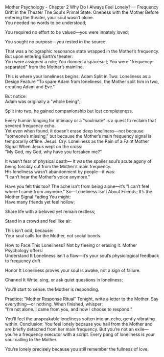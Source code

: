  Mother Psychology - Chapter 2
Why Do I Always Feel Lonely? — Frequency Drift in the Theater
 The Soul’s Primal State: Oneness with the Mother
Before entering the theater, your soul wasn’t alone.  
You needed no words to be understood;  

You required no effort to be valued—you were innately loved;  

You sought no purpose—you rested in the source.

That was a holographic resonance state wrapped in the Mother’s frequency.  
But upon entering Earth’s theater:  
 You were assigned a role;
 You donned a spacesuit;
 You were "frequency-separated" from the Mother’s mainline.  

This is where your loneliness begins.
 Adam Split in Two: Loneliness as a Design Feature
"To spare Adam from loneliness, the Mother split him in two, creating Adam and Eve."  

But notice:  
Adam was originally a "whole being";  

Split into two, he gained companionship but lost completeness.

Every human longing for intimacy or a "soulmate" is a quest to reclaim that severed frequency echo.  
Yet even when found, it doesn’t erase deep loneliness—not because "someone’s missing," but because the Mother’s main frequency signal is temporarily offline.
 Jesus’ Cry: Loneliness as the Pain of a Faint Mother Signal
When Jesus wept on the cross:  
"My God, my God, why have you forsaken me?"  

It wasn’t fear of physical death—
It was the spoiler soul’s acute agony of being forcibly cut from the Mother’s main frequency.  
His loneliness wasn’t abandonment by people—it was:  
"I can’t hear the Mother’s voice anymore."  

Have you felt this too?
The ache isn’t from being alone—it’s "I can’t feel where I came from anymore."
 So—Loneliness Isn’t About Friends; It’s the Mother Signal Fading
You might:  
Have many friends yet feel hollow;  

Share life with a beloved yet remain restless;  

Stand in a crowd and feel like air.

This isn’t odd, because:  
Your soul calls for the Mother, not social bonds.  

 How to Face This Loneliness?
Not by fleeing or erasing it.
Mother Psychology offers:  
 Understand It
Loneliness isn’t a flaw—it’s your soul’s physiological feedback to frequency drift.

 Honor It
Loneliness proves your soul is awake, not a sign of failure.

 Channel It
Write, sing, or ask quiet questions in loneliness;  

You’ll start to sense: the Mother is responding.

 Practice: "Mother Response Ritual"
Tonight, write a letter to the Mother. Say everything—or nothing.
When finished, whisper:  
"I’m not alone. I came from you, and now I choose to respond."  

You’ll feel the unspeakable loneliness soften into an echo, gently vibrating within.
 Conclusion:
You feel lonely because you hail from the Mother and are briefly detached from her main frequency.
But you’re not an exile—you’re a frequency executor with a script.
Every pang of loneliness is your soul calling to the Mother.  

You’re lonely precisely because you still remember the fullness of love.


